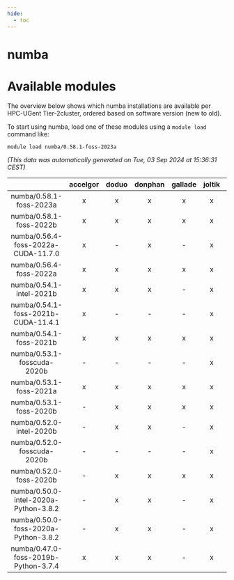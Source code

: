```yaml
---
hide:
  - toc
---
```


numba
=====

# Available modules


The overview below shows which numba installations are available per HPC-UGent Tier-2cluster, ordered based on software version (new to old).

To start using numba, load one of these modules using a `module load` command like:

```shell
module load numba/0.58.1-foss-2023a
```

*(This data was automatically generated on Tue, 03 Sep 2024 at 15:36:31 CEST)*  

| |accelgor|doduo|donphan|gallade|joltik|shinx|skitty|
| :---: | :---: | :---: | :---: | :---: | :---: | :---: | :---: |
|numba/0.58.1-foss-2023a|x|x|x|x|x|x|x|
|numba/0.58.1-foss-2022b|x|x|x|x|x|-|x|
|numba/0.56.4-foss-2022a-CUDA-11.7.0|x|-|x|-|x|-|-|
|numba/0.56.4-foss-2022a|x|x|x|x|x|-|x|
|numba/0.54.1-intel-2021b|x|x|x|-|x|-|x|
|numba/0.54.1-foss-2021b-CUDA-11.4.1|x|-|-|-|x|-|-|
|numba/0.54.1-foss-2021b|x|x|x|x|x|-|x|
|numba/0.53.1-fosscuda-2020b|-|-|-|-|x|-|-|
|numba/0.53.1-foss-2021a|x|x|x|x|x|-|x|
|numba/0.53.1-foss-2020b|-|x|x|x|x|-|x|
|numba/0.52.0-intel-2020b|-|x|x|-|x|-|x|
|numba/0.52.0-fosscuda-2020b|-|-|-|-|x|-|-|
|numba/0.52.0-foss-2020b|-|x|x|x|x|-|x|
|numba/0.50.0-intel-2020a-Python-3.8.2|-|x|x|-|x|-|x|
|numba/0.50.0-foss-2020a-Python-3.8.2|-|x|x|-|x|-|x|
|numba/0.47.0-foss-2019b-Python-3.7.4|x|x|x|-|x|-|x|
